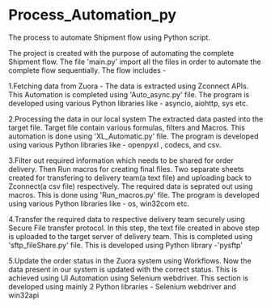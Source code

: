 # Process_Automation_py
The process to automate Shipment flow using Python script.

The project is created with the purpose of automating the complete Shipment flow. 
The file 'main.py' import all the files in order to automate the complete flow sequentially.
The flow includes - 

1.Fetching data from Zuora -
The data is extracted using Zconnect APIs. This Automation is completed using 'Auto_async.py' file. The program is developed using various Python libraries like - asyncio, aiohttp, sys etc.

2.Processing the data in our local system
The extracted data pasted into the target file. Target file contain various formulas, filters and Macros. This automation is done using 'XL_Automatic.py' file. The program is developed using various Python libraries like - openpyxl , codecs, and csv.

3.Filter out required information which needs to be shared for order delivery. Then Run macros for creating final files.
Two separate sheets created for transfering to delivery team(a text file) and uploading back to Zconnect(a csv file) respectively. The required data is seprated out using macros. This is done using 'Run_macros.py' file. 
The program is developed using various Python libraries like - os, win32com etc.

4.Transfer the required data to respective delivery team securely using Secure File transfer protocol.
In this step, the text file created in above step is uploaded to the target server of delivery team. This is completed using 'sftp_fileShare.py' file.
This is developed using Python library -'pysftp'

5.Update the order status in the Zuora system using Workflows.
Now the data present in our system is updated with the correct status. This is achieved using UI Automation using Selenium webdriver. 
This section is developed using mainly 2 Python libraries - Selenium webdriver and win32api

